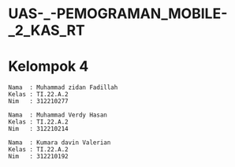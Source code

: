 # UAS-_-PEMOGRAMAN_MOBILE-_2_KAS_RT

# Kelompok 4
~~~
Nama  : Muhammad zidan Fadillah
Kelas : TI.22.A.2
Nim   : 312210277

Nama  : Muhammad Verdy Hasan
Kelas : TI.22.A.2
Nim   : 312210214

Nama  : Kumara davin Valerian
Kelas : TI.22.A.2
Nim   : 312210192
~~~


